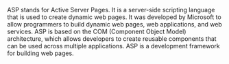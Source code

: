 ASP stands for Active Server Pages. It is a server-side scripting language that is used to create dynamic web pages. It was developed by Microsoft to allow programmers to build dynamic web pages, web applications, and web services. ASP is based on the COM (Component Object Model) architecture, which allows developers to create reusable components that can be used across multiple applications.
ASP is a development framework for building web pages.

